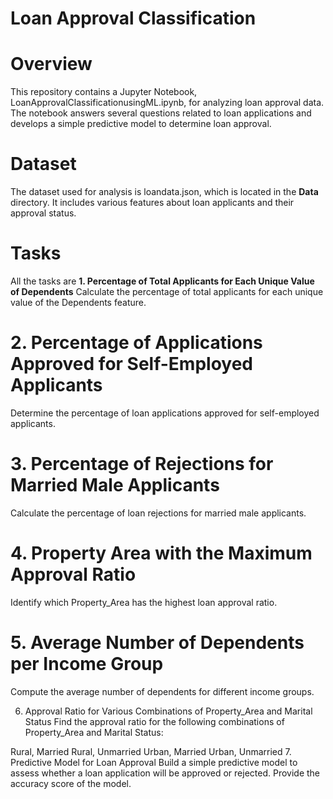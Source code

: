 # Loan Approval Classification
# Overview
This repository contains a Jupyter Notebook, LoanApprovalClassificationusingML.ipynb, for analyzing loan approval data. The notebook answers several questions related to loan applications and develops a simple predictive model to determine loan approval.
# Dataset
The dataset used for analysis is loandata.json, which is located in the **Data** directory. It includes various features about loan applicants and their approval status.
# Tasks
All the tasks are 
**1. Percentage of Total Applicants for Each Unique Value of Dependents**
Calculate the percentage of total applicants for each unique value of the Dependents feature.

# 2. Percentage of Applications Approved for Self-Employed Applicants
Determine the percentage of loan applications approved for self-employed applicants.

# 3. Percentage of Rejections for Married Male Applicants
Calculate the percentage of loan rejections for married male applicants.

# 4. Property Area with the Maximum Approval Ratio
Identify which Property_Area has the highest loan approval ratio.

# 5. Average Number of Dependents per Income Group
Compute the average number of dependents for different income groups.

6. Approval Ratio for Various Combinations of Property_Area and Marital Status
Find the approval ratio for the following combinations of Property_Area and Marital Status:

Rural, Married
Rural, Unmarried
Urban, Married
Urban, Unmarried
7. Predictive Model for Loan Approval
Build a simple predictive model to assess whether a loan application will be approved or rejected. Provide the accuracy score of the model.
